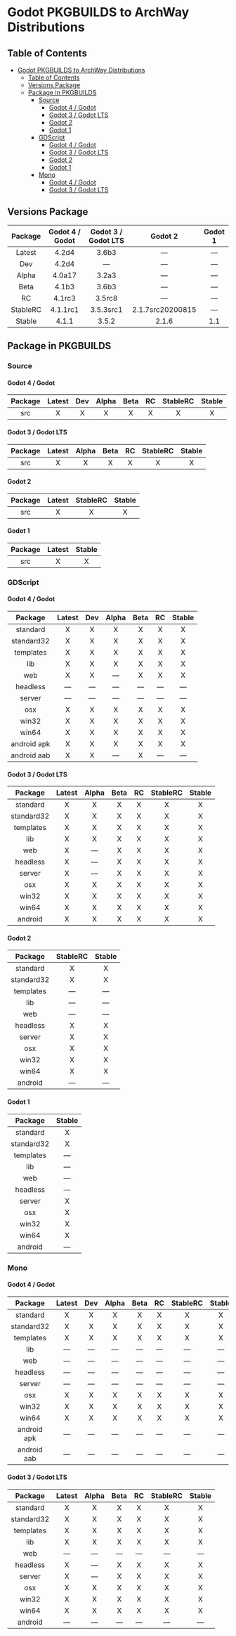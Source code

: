 # Godot PKGBUILDS to ArchWay Distributions

## Table of Contents
- [Godot PKGBUILDS to ArchWay Distributions](#godot-pkgbuilds-to-archway-distributions)
  - [Table of Contents](#table-of-contents)
  - [Versions Package](#versions-package)
  - [Package in PKGBUILDS](#package-in-pkgbuilds)
    - [Source](#source)
      - [Godot 4 / Godot](#godot-4--godot)
      - [Godot 3 / Godot LTS](#godot-3--godot-lts)
      - [Godot 2](#godot-2)
      - [Godot 1](#godot-1)
    - [GDScript](#gdscript)
      - [Godot 4 / Godot](#godot-4--godot-1)
      - [Godot 3 / Godot LTS](#godot-3--godot-lts-1)
      - [Godot 2](#godot-2-1)
      - [Godot 1](#godot-1-1)
    - [Mono](#mono)
      - [Godot 4 / Godot](#godot-4--godot-2)
      - [Godot 3 / Godot LTS](#godot-3--godot-lts-2)

## Versions Package
| Package  | Godot 4 / Godot | Godot 3 / Godot LTS | Godot 2          | Godot 1 |
|:--------:|:---------------:|:-------------------:|:----------------:|:-------:|
| Latest   | 4.2d4           | 3.6b3               | ―                | ―       |
| Dev      | 4.2d4           | ―                   | ―                | ―       |
| Alpha    | 4.0a17          | 3.2a3               | ―                | ―       |
| Beta     | 4.1b3           | 3.6b3               | ―                | ―       |
| RC       | 4.1rc3          | 3.5rc8              | ―                | ―       |
| StableRC | 4.1.1rc1        | 3.5.3src1           | 2.1.7src20200815 | ―       |
| Stable   | 4.1.1           | 3.5.2               | 2.1.6            | 1.1     |

## Package in PKGBUILDS

### Source

#### Godot 4 / Godot
| Package | Latest | Dev | Alpha | Beta | RC | StableRC | Stable |
|:-------:|:------:|:---:|:-----:|:----:|:--:|:--------:|:------:|
| src     | X      | X   | X     | X    | X  | X        | X      |

#### Godot 3 / Godot LTS
| Package | Latest | Alpha | Beta | RC | StableRC | Stable |
|:-------:|:------:|:-----:|:----:|:--:|:--------:|:------:|
| src     | X      | X     | X    | X  | X        | X      |

#### Godot 2
| Package | Latest | StableRC | Stable |
|:-------:|:------:|:--------:|:------:|
| src     | X      | X        | X      |

#### Godot 1
| Package | Latest | Stable |
|:-------:|:------:|:------:|
| src     | X      | X      |

### GDScript

#### Godot 4 / Godot
| Package     | Latest | Dev | Alpha | Beta | RC | Stable |
|:-----------:|:------:|:---:|:-----:|:----:|:--:|:------:|
| standard    | X      | X   | X     | X    | X  | X      |
| standard32  | X      | X   | X     | X    | X  | X      |
| templates   | X      | X   | X     | X    | X  | X      |
| lib         | X      | X   | X     | X    | X  | X      |
| web         | X      | X   | ―     | X    | X  | X      |
| headless    | ―      | ―   | ―     | ―    | ―  | ―      |
| server      | ―      | ―   | ―     | ―    | ―  | ―      |
| osx         | X      | X   | X     | X    | X  | X      |
| win32       | X      | X   | X     | X    | X  | X      |
| win64       | X      | X   | X     | X    | X  | X      |
| android apk | X      | X   | X     | X    | X  | X      |
| android aab | X      | X   | ―     | X    | ―  | ―      |

#### Godot 3 / Godot LTS
| Package    | Latest | Alpha | Beta | RC | StableRC | Stable |
|:----------:|:------:|:-----:|:----:|:--:|:--------:|:------:|
| standard   | X      | X     | X    | X  | X        | X      |
| standard32 | X      | X     | X    | X  | X        | X      |
| templates  | X      | X     | X    | X  | X        | X      |
| lib        | X      | X     | X    | X  | X        | X      |
| web        | X      | ―     | X    | X  | X        | X      |
| headless   | X      | ―     | X    | X  | X        | X      |
| server     | X      | ―     | X    | X  | X        | X      |
| osx        | X      | X     | X    | X  | X        | X      |
| win32      | X      | X     | X    | X  | X        | X      |
| win64      | X      | X     | X    | X  | X        | X      |
| android    | X      | X     | X    | X  | X        | X      |

#### Godot 2
| Package    | StableRC | Stable |
|:----------:|:--------:|:------:|
| standard   | X        | X      |
| standard32 | X        | X      |
| templates  | ―        | ―      |
| lib        | ―        | ―      |
| web        | ―        | ―      |
| headless   | X        | X      |
| server     | X        | X      |
| osx        | X        | X      |
| win32      | X        | X      |
| win64      | X        | X      |
| android    | ―        | ―      |

#### Godot 1
| Package    | Stable |
|:----------:|:------:|
| standard   | X      |
| standard32 | X      |
| templates  | ―      |
| lib        | ―      |
| web        | ―      |
| headless   | ―      |
| server     | X      |
| osx        | X      |
| win32      | X      |
| win64      | X      |
| android    | ―      |

### Mono

#### Godot 4 / Godot
| Package     | Latest | Dev | Alpha | Beta | RC | StableRC | Stable |
|:-----------:|:------:|:---:|:-----:|:----:|:--:|:--------:|:------:|
| standard    | X      | X   | X     | X    | X  | X        | X      |
| standard32  | X      | X   | X     | X    | X  | X        | X      |
| templates   | X      | X   | X     | X    | X  | X        | X      |
| lib         | ―      | ―   | ―     | ―    | ―  | ―        | ―      |
| web         | ―      | ―   | ―     | ―    | ―  | ―        | ―      |
| headless    | ―      | ―   | ―     | ―    | ―  | ―        | ―      |
| server      | ―      | ―   | ―     | ―    | ―  | ―        | ―      |
| osx         | X      | X   | X     | X    | X  | X        | X      |
| win32       | X      | X   | X     | X    | X  | X        | X      |
| win64       | X      | X   | X     | X    | X  | X        | X      |
| android apk | ―      | ―   | ―     | ―    | ―  | ―        | ―      |
| android aab | ―      | ―   | ―     | ―    | ―  | ―        | ―      |

#### Godot 3 / Godot LTS
| Package    | Latest | Alpha | Beta | RC | StableRC | Stable |
|:----------:|:------:|:-----:|:----:|:--:|:--------:|:------:|
| standard   | X      | X     | X    | X  | X        | X      |
| standard32 | X      | X     | X    | X  | X        | X      |
| templates  | X      | X     | X    | X  | X        | X      |
| lib        | X      | X     | X    | X  | X        | X      |
| web        | ―      | ―     | ―    | ―  | ―        | ―      |
| headless   | X      | ―     | X    | X  | X        | X      |
| server     | X      | ―     | X    | X  | X        | X      |
| osx        | X      | X     | X    | X  | X        | X      |
| win32      | X      | X     | X    | X  | X        | X      |
| win64      | X      | X     | X    | X  | X        | X      |
| android    | ―      | ―     | ―    | ―  | ―        | ―      |
